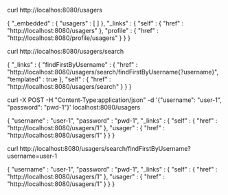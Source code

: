 curl http://localhos:8080/usagers

{
  "_embedded" : {
    "usagers" : [ ]
  },
  "_links" : {
    "self" : {
      "href" : "http://localhost:8080/usagers"
    },
    "profile" : {
      "href" : "http://localhost:8080/profile/usagers"
    }
  }
}

curl http://localhos:8080/usagers/search

{
  "_links" : {
    "findFirstByUsername" : {
      "href" : "http://localhost:8080/usagers/search/findFirstByUsername{?username}",
      "templated" : true
    },
    "self" : {
      "href" : "http://localhost:8080/usagers/search"
    }
  }
}

curl -X POST -H "Content-Type:application/json" -d '{"username": "user-1", "password": "pwd-1"}' localhost:8080/usagers

{
  "username" : "user-1",
  "password" : "pwd-1",
  "_links" : {
    "self" : {
      "href" : "http://localhost:8080/usagers/1"
    },
    "usager" : {
      "href" : "http://localhost:8080/usagers/1"
    }
  }
}

curl http://localhost:8080/usagers/search/findFirstByUsername?username=user-1

{
  "username" : "user-1",
  "password" : "pwd-1",
  "_links" : {
    "self" : {
      "href" : "http://localhost:8080/usagers/1"
    },
    "usager" : {
      "href" : "http://localhost:8080/usagers/1"
    }
  }
}
